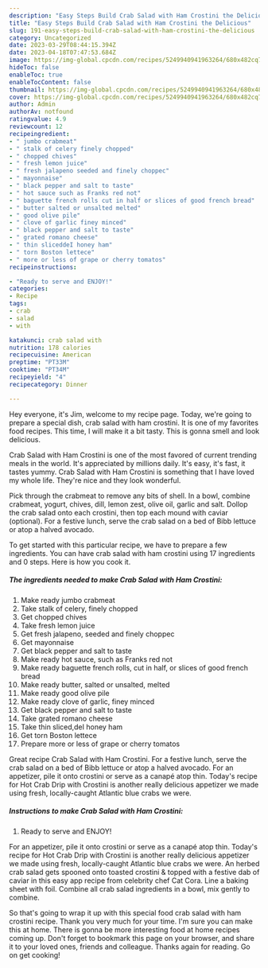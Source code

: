 ```yaml
---
description: "Easy Steps Build Crab Salad with Ham Crostini the Delicious"
title: "Easy Steps Build Crab Salad with Ham Crostini the Delicious"
slug: 191-easy-steps-build-crab-salad-with-ham-crostini-the-delicious
category: Uncategorized
date: 2023-03-29T08:44:15.394Z
date: 2023-04-18T07:47:53.684Z
image: https://img-global.cpcdn.com/recipes/5249940941963264/680x482cq70/crab-salad-with-ham-crostini-recipe-main-photo.jpg
hideToc: false
enableToc: true
enableTocContent: false
thumbnail: https://img-global.cpcdn.com/recipes/5249940941963264/680x482cq70/crab-salad-with-ham-crostini-recipe-main-photo.jpg
cover: https://img-global.cpcdn.com/recipes/5249940941963264/680x482cq70/crab-salad-with-ham-crostini-recipe-main-photo.jpg
author: Admin
authorAv: notfound
ratingvalue: 4.9
reviewcount: 12
recipeingredient:
- " jumbo crabmeat"
- " stalk of celery finely chopped"
- " chopped chives"
- " fresh lemon juice"
- " fresh jalapeno seeded and finely choppec"
- " mayonnaise"
- " black pepper and salt to taste"
- " hot sauce such as Franks red not"
- " baguette french rolls cut in half or slices of good french bread"
- " butter salted or unsalted melted"
- " good olive pile"
- " clove of garlic finey minced"
- " black pepper and salt to taste"
- " grated romano cheese"
- " thin sliceddeI honey ham"
- " torn Boston lettece"
- " more or less of grape or cherry tomatos"
recipeinstructions:

- "Ready to serve and ENJOY!"
categories:
- Recipe
tags:
- crab
- salad
- with

katakunci: crab salad with 
nutrition: 178 calories
recipecuisine: American
preptime: "PT33M"
cooktime: "PT34M"
recipeyield: "4"
recipecategory: Dinner

---
```



Hey everyone, it's Jim, welcome to my recipe page. Today, we're going to prepare a special dish, crab salad with ham crostini. It is one of my favorites food recipes. This time, I will make it a bit tasty. This is gonna smell and look delicious.

Crab Salad with Ham Crostini is one of the most favored of current trending meals in the world. It's appreciated by millions daily. It's easy, it's fast, it tastes yummy. Crab Salad with Ham Crostini is something that I have loved my whole life. They're nice and they look wonderful.

Pick through the crabmeat to remove any bits of shell. In a bowl, combine crabmeat, yogurt, chives, dill, lemon zest, olive oil, garlic and salt. Dollop the crab salad onto each crostini, then top each mound with caviar (optional). For a festive lunch, serve the crab salad on a bed of Bibb lettuce or atop a halved avocado.


To get started with this particular recipe, we have to prepare a few ingredients. You can have crab salad with ham crostini using 17 ingredients and 0 steps. Here is how you cook it.

<!--inarticleads1-->

##### The ingredients needed to make Crab Salad with Ham Crostini:

1. Make ready  jumbo crabmeat
1. Take  stalk of celery, finely chopped
1. Get  chopped chives
1. Take  fresh lemon juice
1. Get  fresh jalapeno, seeded and finely choppec
1. Get  mayonnaise
1. Get  black pepper and salt to taste
1. Make ready  hot sauce, such as Franks red not
1. Make ready  baguette french rolls, cut in half, or slices of good french bread
1. Make ready  butter, salted or unsalted, melted
1. Make ready  good olive pile
1. Make ready  clove of garlic, finey minced
1. Get  black pepper and salt to taste
1. Take  grated romano cheese
1. Take  thin sliced,deI honey ham
1. Get  torn Boston lettece
1. Prepare  more or less of grape or cherry tomatos


Great recipe Crab Salad with Ham Crostini. For a festive lunch, serve the crab salad on a bed of Bibb lettuce or atop a halved avocado. For an appetizer, pile it onto crostini or serve as a canapé atop thin. Today&#39;s recipe for Hot Crab Drip with Crostini is another really delicious appetizer we made using fresh, locally-caught Atlantic blue crabs we were. 

<!--inarticleads2-->

##### Instructions to make Crab Salad with Ham Crostini:


1. Ready to serve and ENJOY!

For an appetizer, pile it onto crostini or serve as a canapé atop thin. Today&#39;s recipe for Hot Crab Drip with Crostini is another really delicious appetizer we made using fresh, locally-caught Atlantic blue crabs we were. An herbed crab salad gets spooned onto toasted crostini &amp; topped with a festive dab of caviar in this easy app recipe from celebrity chef Cat Cora. Line a baking sheet with foil. Combine all crab salad ingredients in a bowl, mix gently to combine. 

So that's going to wrap it up with this special food crab salad with ham crostini recipe. Thank you very much for your time. I'm sure you can make this at home. There is gonna be more interesting food at home recipes coming up. Don't forget to bookmark this page on your browser, and share it to your loved ones, friends and colleague. Thanks again for reading. Go on get cooking!

